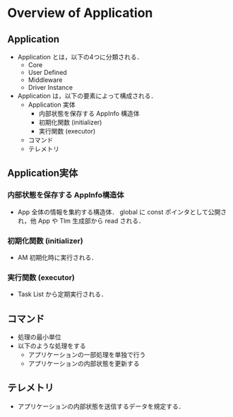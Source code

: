 # Overview of Application

## Application
- Application とは，以下の4つに分類される．
  - Core
  - User Defined
  - Middleware
  - Driver Instance
- Application は，以下の要素によって構成される．
  - Application 実体
    - 内部状態を保存する AppInfo 構造体
    - 初期化関数 (initializer)
    - 実行関数 (executor)
  - コマンド
  - テレメトリ

## Application実体
### 内部状態を保存する AppInfo構造体
- App 全体の情報を集約する構造体． global に const ポインタとして公開され，他 App や Tlm 生成部から read される．

### 初期化関数 (initializer)
- AM 初期化時に実行される．

### 実行関数 (executor)
- Task List から定期実行される．


## コマンド
- 処理の最小単位
- 以下のような処理をする
  - アプリケーションの一部処理を単独で行う
  - アプリケーションの内部状態を更新する


## テレメトリ
- アプリケーションの内部状態を送信するデータを規定する．

